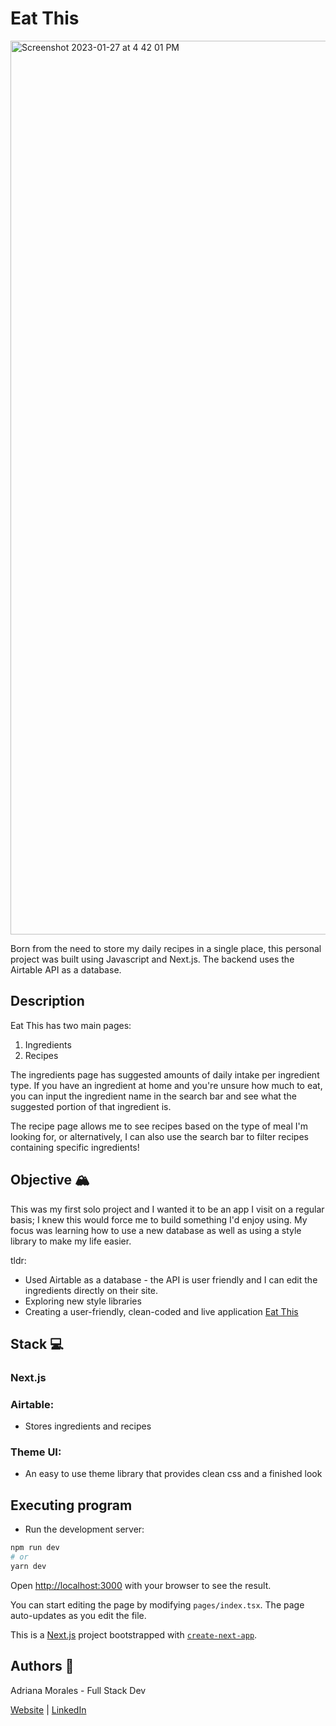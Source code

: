 # Eat This 
<img width="1430" alt="Screenshot 2023-01-27 at 4 42 01 PM" src="https://user-images.githubusercontent.com/109168765/215206081-27d2594d-6489-49ed-b7b3-36d65af192d9.png">

Born from the need to store my daily recipes in a single place, this personal project was built using Javascript and Next.js. The backend uses the Airtable API as a database. 

## Description 

Eat This has two main pages:
1. Ingredients
2. Recipes

The ingredients page has suggested amounts of daily intake per ingredient type. If you have an ingredient at home and you're unsure how much to eat, you can input the ingredient name in the search bar and see what the suggested portion of that ingredient is. 

The recipe page allows me to see recipes based on the type of meal I'm looking for, or alternatively, I can also use the search bar to filter recipes containing specific ingredients!

## Objective 🏔️
This was my first solo project and I wanted it to be an app I visit on a regular basis; I knew this would force me to build something I'd enjoy using. My focus was learning how to use a new database as well as using a style library to make my life easier. 

tldr:
* Used Airtable as a database - the API is user friendly and I can edit the ingredients directly on their site. 
* Exploring new style libraries
* Creating a user-friendly, clean-coded and live application
[Eat This](https://eat-this-app.vercel.app/)

## Stack 💻

### Next.js

### Airtable: 

* Stores ingredients and recipes

### Theme UI:

* An easy to use theme library that provides clean css and a finished look

## Executing program 

* Run the development server:

```bash
npm run dev
# or
yarn dev
```

Open [http://localhost:3000](http://localhost:3000) with your browser to see the result.

You can start editing the page by modifying `pages/index.tsx`. The page auto-updates as you edit the file.


This is a [Next.js](https://nextjs.org/) project bootstrapped with [`create-next-app`](https://github.com/vercel/next.js/tree/canary/packages/create-next-app).

## Authors 👩

Adriana Morales - Full Stack Dev

[Website](https://adrianamoralesdev.netlify.app/) |  [LinkedIn](https://www.linkedin.com/in/adriana-morales-quiones/)

